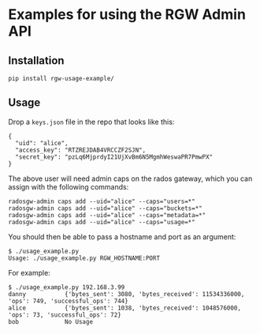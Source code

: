 # Examples for using the RGW Admin API

## Installation

    pip install rgw-usage-example/

## Usage

Drop a `keys.json` file in the repo that looks like this:

    {
      "uid": "alice",
      "access_key": "RTZREJDAB4VRCCZF2SJN",
      "secret_key": "pzLq6MjprdyI21UjXvBm6N5MgmhWeswaPR7PmwPX"
    }

The above user will need admin caps on the rados gateway, which you can assign with the following commands:

    radosgw-admin caps add --uid="alice" --caps="users=*"
    radosgw-admin caps add --uid="alice" --caps="buckets=*"
    radosgw-admin caps add --uid="alice" --caps="metadata=*"
    radosgw-admin caps add --uid="alice" --caps="usage=*"

You should then be able to pass a hostname and port as an argument:

    $ ./usage_example.py
    Usage: ./usage_example.py RGW_HOSTNAME:PORT

For example:

    $ ./usage_example.py 192.168.3.99
    danny           {'bytes_sent': 3080, 'bytes_received': 11534336000, 'ops': 749, 'successful_ops': 744}
    alice           {'bytes_sent': 1038, 'bytes_received': 1048576000, 'ops': 73, 'successful_ops': 72}
    bob             No Usage
